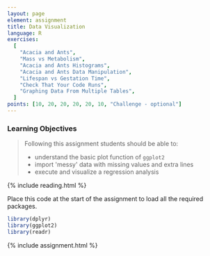 ```yaml
---
layout: page
element: assignment
title: Data Visualization
language: R
exercises:
  [
    "Acacia and Ants",
    "Mass vs Metabolism",
    "Acacia and Ants Histograms",
    "Acacia and Ants Data Manipulation",
    "Lifespan vs Gestation Time",
    "Check That Your Code Runs",
    "Graphing Data From Multiple Tables",
  ]
points: [10, 20, 20, 20, 20, 10, "Challenge - optional"]
---
```


### Learning Objectives

> Following this assignment students should be able to:
>
> - understand the basic plot function of `ggplot2`
> - import 'messy' data with missing values and extra lines
> - execute and visualize a regression analysis

{% include reading.html %}

Place this code at the start of the assignment to load all the required packages.

```r
library(dplyr)
library(ggplot2)
library(readr)
```

{% include assignment.html %}
